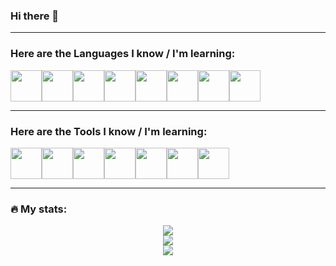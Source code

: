 ### Hi there 👋
<hr/>

<!--
**mrtrevisan/mrtrevisan** is a ✨ _special_ ✨ repository because its `README.md` (this file) appears on your GitHub profile.

Here are some ideas to get you started:

- 🔭 I’m currently working on ...
- 🌱 I’m currently learning ...
- 👯 I’m looking to collaborate on ...
- 🤔 I’m looking for help with ...
- 💬 Ask me about ...
- 📫 How to reach me: ...
- 😄 Pronouns: ...
- ⚡ Fun fact: ...
-->

<link rel="stylesheet" href="https://cdn.jsdelivr.net/gh/devicons/devicon@v2.15.1/devicon.min.css">

### Here are the Languages I know / I'm learning:

<div style="display: flex; flex-direction: row;">
  <img src="https://cdn.jsdelivr.net/gh/devicons/devicon/icons/c/c-original.svg" height=50 width=50/>          
  <img src="https://cdn.jsdelivr.net/gh/devicons/devicon/icons/cplusplus/cplusplus-original.svg" height=50 width=50/>
  <img src="https://cdn.jsdelivr.net/gh/devicons/devicon/icons/python/python-original.svg" height=50 width=50/>
  <img src="https://cdn.jsdelivr.net/gh/devicons/devicon/icons/java/java-original.svg" height=50 width=50/>
  <img src="https://cdn.jsdelivr.net/gh/devicons/devicon/icons/javascript/javascript-original.svg" height=50 width=50 />  
  <img src="https://cdn.jsdelivr.net/gh/devicons/devicon/icons/typescript/typescript-original.svg" height=50 width=50/>
  <img src="https://cdn.jsdelivr.net/gh/devicons/devicon/icons/csharp/csharp-original.svg" height=50 width=50 />
  <img src="https://cdn.jsdelivr.net/gh/devicons/devicon/icons/bash/bash-original.svg" height=50 width=50/>
</div>

<hr/>

### Here are the Tools I know / I'm learning:

<div style="display: flex; flex-direction: row;">
  <img src="https://cdn.jsdelivr.net/gh/devicons/devicon/icons/git/git-original.svg" height=50 width=50/>
  <img src="https://cdn.jsdelivr.net/gh/devicons/devicon/icons/docker/docker-original.svg" height=50 width=50/>
  <img src="https://cdn.jsdelivr.net/gh/devicons/devicon/icons/kubernetes/kubernetes-plain.svg" height=50 width=50/>
  <img src="https://cdn.jsdelivr.net/gh/devicons/devicon/icons/vagrant/vagrant-original.svg" height=50 width=50/>
  <img src="https://cdn.jsdelivr.net/gh/devicons/devicon/icons/nodejs/nodejs-original.svg" height=50 width=50/>
  <img src="https://cdn.jsdelivr.net/gh/devicons/devicon/icons/postgresql/postgresql-original-wordmark.svg" height=50 width=50/>
  <img src="https://cdn.jsdelivr.net/gh/devicons/devicon/icons/vscode/vscode-original.svg" height=50 width=50/>
</div>

<hr/>

### 🔥 My stats:
<div style="display: flex; flex-direction: column; align-items: center;">
  <div>
    <img src="https://github-readme-streak-stats.herokuapp.com?user=mrtrevisan&theme=transparent&mode=weekly"/>
  </div>
  <div>
    <img src="https://github-readme-stats.vercel.app/api?username=mrtrevisan&show_icons=true&theme=transparent&rank_icon=github"/>
  </div>
  <div>
    <img src="https://github-readme-stats.vercel.app/api/top-langs/?username=anuraghazra&layout=compact&theme=transparent"/>
  </div>
</div>
